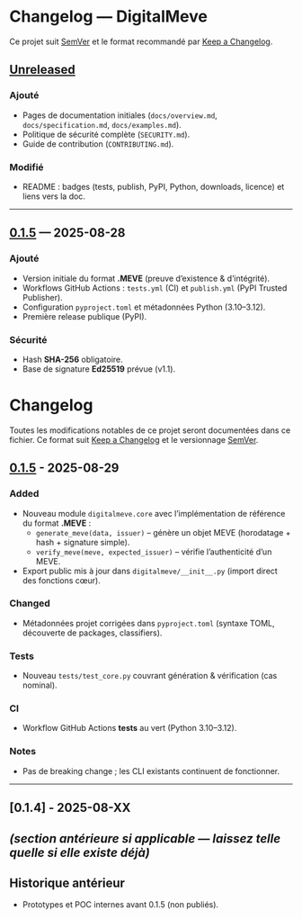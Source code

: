 # Changelog — DigitalMeve

Ce projet suit [SemVer](https://semver.org/lang/fr/) et le format recommandé par [Keep a Changelog](https://keepachangelog.com/fr/1.1.0/).

## [Unreleased]
### Ajouté
- Pages de documentation initiales (`docs/overview.md`, `docs/specification.md`, `docs/examples.md`).
- Politique de sécurité complète (`SECURITY.md`).
- Guide de contribution (`CONTRIBUTING.md`).

### Modifié
- README : badges (tests, publish, PyPI, Python, downloads, licence) et liens vers la doc.

---

## [0.1.5] — 2025-08-28
### Ajouté
- Version initiale du format **.MEVE** (preuve d’existence & d’intégrité).
- Workflows GitHub Actions : `tests.yml` (CI) et `publish.yml` (PyPI Trusted Publisher).
- Configuration `pyproject.toml` et métadonnées Python (3.10–3.12).
- Première release publique (PyPI).

### Sécurité
- Hash **SHA-256** obligatoire.
- Base de signature **Ed25519** prévue (v1.1).
# Changelog
Toutes les modifications notables de ce projet seront documentées dans ce fichier.
Ce format suit [Keep a Changelog](https://keepachangelog.com/fr/1.0.0/) et le versionnage [SemVer](https://semver.org/lang/fr/).

## [0.1.5] - 2025-08-29

### Added
- Nouveau module `digitalmeve.core` avec l’implémentation de référence du format **.MEVE** :
  - `generate_meve(data, issuer)` – génère un objet MEVE (horodatage + hash + signature simple).
  - `verify_meve(meve, expected_issuer)` – vérifie l’authenticité d’un MEVE.
- Export public mis à jour dans `digitalmeve/__init__.py` (import direct des fonctions cœur).

### Changed
- Métadonnées projet corrigées dans `pyproject.toml` (syntaxe TOML, découverte de packages, classifiers).

### Tests
- Nouveau `tests/test_core.py` couvrant génération & vérification (cas nominal).

### CI
- Workflow GitHub Actions **tests** au vert (Python 3.10–3.12).

### Notes
- Pas de breaking change ; les CLI existants continuent de fonctionner.

---

## [0.1.4] - 2025-08-XX
*(section antérieure si applicable — laissez telle quelle si elle existe déjà)*
---

## Historique antérieur
- Prototypes et POC internes avant 0.1.5 (non publiés).

[Unreleased]: ../../compare/v0.1.5...HEAD
[0.1.5]: ../../releases/tag/v0.1.5
